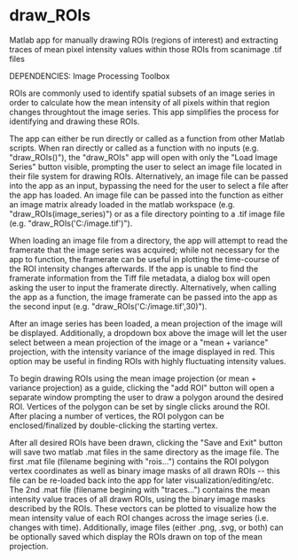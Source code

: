 # draw_ROIs
 Matlab app for manually drawing ROIs (regions of interest) and extracting traces of mean pixel intensity values within those ROIs from scanimage .tif files

DEPENDENCIES: Image Processing Toolbox

ROIs are commonly used to identify spatial subsets of an image series in order to calculate how the mean intensity of all pixels within that region changes throughtout the image series. This app simplifies the process for identifying and drawing these ROIs.

The app can either be run directly or called as a function from other Matlab scripts. When ran directly or called as a function with no inputs (e.g. "draw_ROIs()"), the "draw_ROIs" app will open with only the "Load Image Series" button visible, prompting the user to select an image file located in their file system for drawing ROIs. Alternatively, an image file can be passed into the app as an input, bypassing the need for the user to select a file after the app has loaded. An image file can be passed into the function as either an image matrix already loaded in the matlab workspace (e.g. "draw_ROIs(image_series)") or as a file directory pointing to a .tif image file (e.g. "draw_ROIs('C:/image.tif')").

When loading an image file from a directory, the app will attempt to read the framerate that the image series was acquired; while not necessary for the app to function, the framerate can be useful in plotting the time-course of the ROI intensity changes afterwards. If the app is unable to find the framerate information from the Tiff file metadata, a dialog box will open asking the user to input the framerate directly. Alternatively, when calling the app as a function, the image framerate can be passed into the app as the second input (e.g. "draw_ROIs('C:/image.tif',30)").

After an image series has been loaded, a mean projection of the image will be displayed. Additionally, a dropdown box above the image will let the user select between a mean projection of the image or a "mean + variance" projection, with the intensity variance of the image displayed in red. This option may be useful in finding ROIs with highly fluctuating intensity values.

To begin drawing ROIs using the mean image projection (or mean + variance projection) as a guide, clicking the "add ROI" button will open a separate window prompting the user to draw a polygon around the desired ROI. Vertices of the polygon can be set by single clicks around the ROI. After placing a number of vertices, the ROI polygon can be enclosed/finalized by double-clicking the starting vertex. 

After all desired ROIs have been drawn, clicking the "Save and Exit" button will save two matlab .mat files in the same directory as the image file. The first .mat file (filename begining with "rois...") contains the ROI polygon vertex coordinates as well as binary image masks of all drawn ROIs -- this file can be re-loaded back into the app for later visualization/editing/etc. The 2nd .mat file (filename begining with "traces...") contains the mean intensity value traces of all drawn ROIs, using the binary image masks described by the ROIs. These vectors can be plotted to visualize how the mean intensity value of each ROI changes across the image series (i.e. changes with time). Additionally, image files (either .png, .svg, or both) can be optionally saved which display the ROIs drawn on top of the mean projection.
